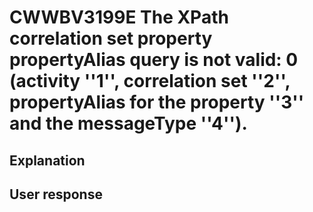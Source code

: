 # CWWBV3199E The XPath correlation set property propertyAlias query is not valid: 0 (activity ''1'', correlation set ''2'', propertyAlias for the property ''3'' and the messageType ''4'').

## Explanation

## User response